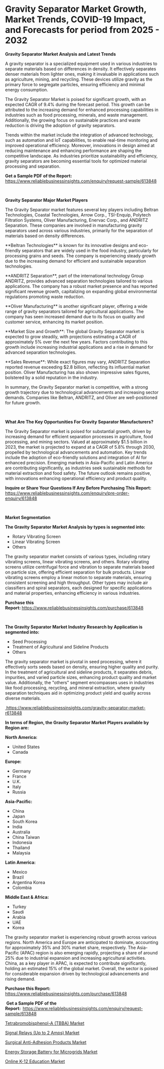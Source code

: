 <p><h1>Gravity Separator Market Growth, Market Trends, COVID-19 Impact, and Forecasts for period from 2025 - 2032</h1></p><p><strong>Gravity Separator Market Analysis and Latest Trends</strong></p>
<p><p>A gravity separator is a specialized equipment used in various industries to separate materials based on differences in density. It effectively separates denser materials from lighter ones, making it invaluable in applications such as agriculture, mining, and recycling. These devices utilize gravity as the primary force to segregate particles, ensuring efficiency and minimal energy consumption.</p><p>The Gravity Separator Market is poised for significant growth, with an expected CAGR of 9.4% during the forecast period. This growth can be attributed to the increasing demand for enhanced processing capabilities in industries such as food processing, minerals, and waste management. Additionally, the growing focus on sustainable practices and waste reduction is driving the adoption of gravity separators.</p><p>Trends within the market include the integration of advanced technology, such as automation and IoT capabilities, to enable real-time monitoring and improved operational efficiency. Moreover, innovations in design aimed at reducing maintenance and enhancing performance are shaping the competitive landscape. As industries prioritize sustainability and efficiency, gravity separators are becoming essential tools for optimized material processing and separation.</p></p>
<p><strong>Get a Sample PDF of the Report:&nbsp;</strong> <a href="https://www.reliablebusinessinsights.com/enquiry/request-sample/613848?utm_campaign=1106&utm_medium=2&utm_source=Github&utm_content=ia&utm_term=24032025&utm_id=gravity-separator">https://www.reliablebusinessinsights.com/enquiry/request-sample/613848</a></p>
<p>&nbsp;</p>
<p><strong>Gravity Separator Major Market Players</strong></p>
<p><p>The Gravity Separator market features several key players including Beltran Technologies, Coastal Technologies, Arrow Corp., TSI-Enquip, Polytech Filtration Systems, Oliver Manufacturing, Enervac Corp., and ANDRITZ Separation. These companies are involved in manufacturing gravity separators used across various industries, primarily for the separation of materials based on density differences.</p><p>**Beltran Technologies** is known for its innovative designs and eco-friendly separators that are widely used in the food industry, particularly for processing grains and seeds. The company is experiencing steady growth due to the increasing demand for efficient and sustainable separation technologies.</p><p>**ANDRITZ Separation**, part of the international technology Group ANDRITZ, provides advanced separation technologies tailored to various applications. The company has a robust market presence and has reported significant revenue growth, capitalizing on expanding global environmental regulations promoting waste reduction.</p><p>**Oliver Manufacturing** is another significant player, offering a wide range of gravity separators tailored for agricultural applications. The company has seen increased demand due to its focus on quality and customer service, enhancing its market position.</p><p>**Market Size and Growth**: The global Gravity Separator market is expected to grow steadily, with projections estimating a CAGR of approximately 5% over the next few years. Factors contributing to this growth include increasing industrial applications and a rise in demand for advanced separation technologies.</p><p>**Sales Revenue**: While exact figures may vary, ANDRITZ Separation reported revenue exceeding $2.8 billion, reflecting its influential market position. Oliver Manufacturing has also shown impressive sales figures, bolstered by a solid reputation in the industry.</p><p>In summary, the Gravity Separator market is competitive, with a strong growth trajectory due to technological advancements and increasing sector demands. Companies like Beltran, ANDRITZ, and Oliver are well-positioned for future growth.</p></p>
<p>&nbsp;</p>
<p><strong>What Are The Key Opportunities For Gravity Separator Manufacturers?</strong></p>
<p><p>The Gravity Separator market is poised for substantial growth, driven by increasing demand for efficient separation processes in agriculture, food processing, and mining sectors. Valued at approximately $1.5 billion in 2023, the market is projected to expand at a CAGR of 5.8% through 2030, propelled by technological advancements and automation. Key trends include the adoption of eco-friendly solutions and integration of AI for enhanced precision. Emerging markets in Asia-Pacific and Latin America are contributing significantly, as industries seek sustainable methods for material extraction and food safety. The future outlook remains positive, with innovations enhancing operational efficiency and product quality.</p></p>
<p><strong>Inquire or Share Your Questions If Any Before Purchasing This Report:</strong> <a href="https://www.reliablebusinessinsights.com/enquiry/pre-order-enquiry/613848?utm_campaign=1106&utm_medium=2&utm_source=Github&utm_content=ia&utm_term=24032025&utm_id=gravity-separator">https://www.reliablebusinessinsights.com/enquiry/pre-order-enquiry/613848</a></p>
<p>&nbsp;</p>
<p><strong>Market Segmentation</strong></p>
<p><strong>The Gravity Separator Market Analysis by types is segmented into:</strong></p>
<p><ul><li>Rotary Vibrating Screen</li><li>Linear Vibrating Screen</li><li>Others</li></ul></p>
<p><p>The gravity separator market consists of various types, including rotary vibrating screens, linear vibrating screens, and others. Rotary vibrating screens utilize centrifugal force and vibration to separate materials based on particle size, offering efficient separation for bulk products. Linear vibrating screens employ a linear motion to separate materials, ensuring consistent screening and high throughput. Other types may include air classifiers and spiral separators, each designed for specific applications and material properties, enhancing efficiency in various industries.</p></p>
<p><strong>Purchase this Report:&nbsp;</strong><a href="https://www.reliablebusinessinsights.com/purchase/613848?utm_campaign=1106&utm_medium=2&utm_source=Github&utm_content=ia&utm_term=24032025&utm_id=gravity-separator">https://www.reliablebusinessinsights.com/purchase/613848</a></p>
<p>&nbsp;</p>
<p><strong>The Gravity Separator Market Industry Research by Application is segmented into:</strong></p>
<p><ul><li>Seed Processing</li><li>Treatment of Agricultural and Sideline Products</li><li>Others</li></ul></p>
<p><p>The gravity separator market is pivotal in seed processing, where it effectively sorts seeds based on density, ensuring higher quality and purity. In the treatment of agricultural and sideline products, it separates debris, impurities, and varied particle sizes, enhancing product quality and market value. Additionally, the "others" segment encompasses uses in industries like food processing, recycling, and mineral extraction, where gravity separation techniques aid in optimizing product yield and quality across diverse materials.</p></p>
<p><a href="https://www.reliablebusinessinsights.com/gravity-separator-market-r613848?utm_campaign=1106&utm_medium=2&utm_source=Github&utm_content=ia&utm_term=24032025&utm_id=gravity-separator">&nbsp;https://www.reliablebusinessinsights.com/gravity-separator-market-r613848</a></p>
<p><strong>In terms of Region, the Gravity Separator Market Players available by Region are:</strong></p>
<p>
    <p> <strong> North America: </strong>
        <ul>
            <li>United States</li>
            <li>Canada</li>
        </ul>
        </p> 
    <p> <strong> Europe: </strong>
        <ul>
            <li>Germany</li>
            <li>France</li>
            <li>U.K.</li>
            <li>Italy</li>
            <li>Russia</li>
        </ul>
        </p> 
    <p> <strong> Asia-Pacific: </strong>
        <ul>
            <li>China</li>
            <li>Japan</li>
            <li>South Korea</li>
            <li>India</li>
            <li>Australia</li>
            <li>China Taiwan</li>
            <li>Indonesia</li>
            <li>Thailand</li>
            <li>Malaysia</li>
        </ul>
        </p> 
    <p> <strong> Latin America: </strong>
        <ul>
            <li>Mexico</li>
            <li>Brazil</li>
            <li>Argentina Korea</li>
            <li>Colombia</li>
        </ul>
        </p> 
    <p> <strong> Middle East & Africa: </strong>
        <ul>
            <li>Turkey</li>
            <li>Saudi</li>
            <li>Arabia</li>
            <li>UAE</li>
            <li>Korea</li>
        </ul>
    </p>
    </p>
<p><p>The gravity separator market is experiencing robust growth across various regions. North America and Europe are anticipated to dominate, accounting for approximately 35% and 30% market share, respectively. The Asia-Pacific (APAC) region is also emerging rapidly, projecting a share of around 25% due to industrial expansion and increasing agricultural activities. China, as a key player in APAC, is expected to contribute significantly, holding an estimated 15% of the global market. Overall, the sector is poised for considerable expansion driven by technological advancements and rising demand.</p></p>
<p><strong>Purchase this Report: </strong><a href="https://www.reliablebusinessinsights.com/purchase/613848?utm_campaign=1106&utm_medium=2&utm_source=Github&utm_content=ia&utm_term=24032025&utm_id=gravity-separator">https://www.reliablebusinessinsights.com/purchase/613848</a></p>
<p>&nbsp;<strong>Get a Sample PDF of the Report:&nbsp;&nbsp;</strong><a href="https://www.reliablebusinessinsights.com/enquiry/request-sample/613848?utm_campaign=1106&utm_medium=2&utm_source=Github&utm_content=ia&utm_term=24032025&utm_id=gravity-separator">https://www.reliablebusinessinsights.com/enquiry/request-sample/613848</a></p>
<p><strong></strong></p>
<p><p><a href="https://github.com/djihencygnel74/Market-Research-Report-List-1/blob/main/tetrabromobisphenol-a-tbba-market.md?utm_campaign=1106&utm_medium=2&utm_source=Github&utm_content=ia&utm_term=24032025&utm_id=gravity-separator">Tetrabromobisphenol-A (TBBA) Market</a></p><p><a href="https://github.com/kaforarvero/Market-Research-Report-List-1/blob/main/signal-relays-up-to-2-amps-market.md?utm_campaign=1106&utm_medium=2&utm_source=Github&utm_content=ia&utm_term=24032025&utm_id=gravity-separator">Signal Relays (Up to 2 Amps) Market</a></p><p><a href="https://github.com/berkemiars2j/Market-Research-Report-List-1/blob/main/surgical-anti-adhesion-products-market.md?utm_campaign=1106&utm_medium=2&utm_source=Github&utm_content=ia&utm_term=24032025&utm_id=gravity-separator">Surgical Anti-Adhesion Products Market</a></p><p><a href="https://github.com/hutchkloor4x/Market-Research-Report-List-1/blob/main/energy-storage-battery-for-microgrids-market.md?utm_campaign=1106&utm_medium=2&utm_source=Github&utm_content=ia&utm_term=24032025&utm_id=gravity-separator">Energy Storage Battery for Microgrids Market</a></p><p><a href="https://github.com/variothonia/Market-Research-Report-List-1/blob/main/online-k-12-education-market.md?utm_campaign=1106&utm_medium=2&utm_source=Github&utm_content=ia&utm_term=24032025&utm_id=gravity-separator">Online K-12 Education Market</a></p></p>